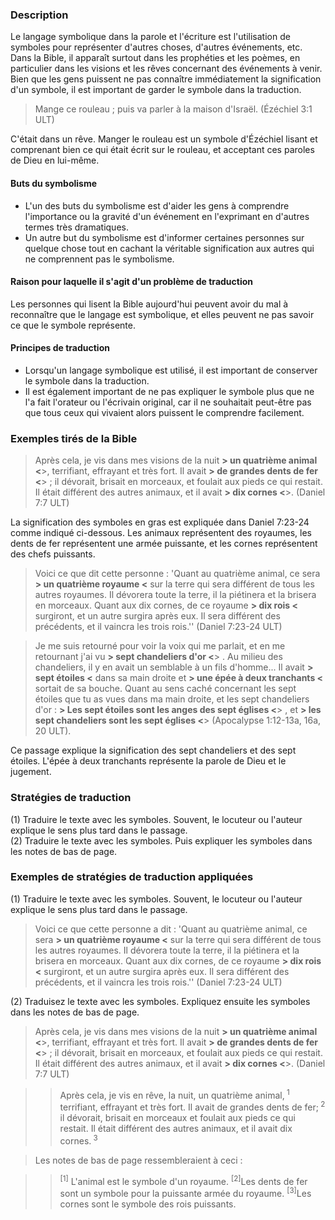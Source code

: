 ### Description

Le langage symbolique dans la parole et l'écriture est l'utilisation de symboles pour représenter d'autres choses, d'autres événements, etc. Dans la Bible, il apparaît surtout dans les prophéties et les poèmes, en particulier dans les visions et les rêves concernant des événements à venir. Bien que les gens puissent ne pas connaître immédiatement la signification d'un symbole, il est important de garder le symbole dans la traduction.

> Mange ce rouleau ; puis va parler à la maison d'Israël. (Ézéchiel 3:1 ULT)

C'était dans un rêve. Manger le rouleau est un symbole d'Ézéchiel lisant et comprenant bien ce qui était écrit sur le rouleau, et acceptant ces paroles de Dieu en lui-même.

#### Buts du symbolisme

- L'un des buts du symbolisme est d'aider les gens à comprendre l'importance ou la gravité d'un événement en l'exprimant en d'autres termes très dramatiques.
- Un autre but du symbolisme est d'informer certaines personnes sur quelque chose tout en cachant la véritable signification aux autres qui ne comprennent pas le symbolisme.

#### Raison pour laquelle il s'agit d'un problème de traduction

Les personnes qui lisent la Bible aujourd'hui peuvent avoir du mal à reconnaître que le langage est symbolique, et elles peuvent ne pas savoir ce que le symbole représente.

#### Principes de traduction

- Lorsqu'un langage symbolique est utilisé, il est important de conserver le symbole dans la traduction.
- Il est également important de ne pas expliquer le symbole plus que ne l'a fait l'orateur ou l'écrivain original, car il ne souhaitait peut-être pas que tous ceux qui vivaient alors puissent le comprendre facilement.

### Exemples tirés de la Bible

> Après cela, je vis dans mes visions de la nuit **> un quatrième animal <**>, terrifiant, effrayant et très fort. Il avait **> de grandes dents de fer <**> ; il dévorait, brisait en morceaux, et foulait aux pieds ce qui restait. Il était différent des autres animaux, et il avait **> dix cornes <**>. (Daniel 7:7 ULT)

La signification des symboles en gras est expliquée dans Daniel 7:23-24 comme indiqué ci-dessous. Les animaux représentent des royaumes, les dents de fer représentent une armée puissante, et les cornes représentent des chefs puissants.

> Voici ce que dit cette personne : 'Quant au quatrième animal, ce sera **> un quatrième royaume <** sur la terre qui sera différent de tous les autres royaumes. Il dévorera toute la terre, il la piétinera et la brisera en morceaux. Quant aux dix cornes, de ce royaume **> dix rois <** surgiront, et un autre surgira après eux. Il sera différent des précédents, et il vaincra les trois rois.'' (Daniel 7:23-24 ULT)

> Je me suis retourné pour voir la voix qui me parlait, et en me retournant j'ai vu **> sept chandeliers d'or <**> . Au milieu des chandeliers, il y en avait un semblable à un fils d'homme... Il avait **> sept étoiles <** dans sa main droite et **> une épée à deux tranchants <** sortait de sa bouche. Quant au sens caché concernant les sept étoiles que tu as vues dans ma main droite, et les sept chandeliers d'or : **> Les sept étoiles sont les anges des sept églises <**> , et **> les sept chandeliers sont les sept églises <**> (Apocalypse 1:12-13a, 16a, 20 ULT).
>
>

Ce passage explique la signification des sept chandeliers et des sept étoiles. L'épée à deux tranchants représente la parole de Dieu et le jugement.

### Stratégies de traduction

(1) Traduire le texte avec les symboles. Souvent, le locuteur ou l'auteur explique le sens plus tard dans le passage.<br>
(2) Traduire le texte avec les symboles. Puis expliquer les symboles dans les notes de bas de page.

### Exemples de stratégies de traduction appliquées

(1) Traduire le texte avec les symboles. Souvent, le locuteur ou l'auteur explique le sens plus tard dans le passage.

> Voici ce que cette personne a dit : 'Quant au quatrième animal, ce sera **> un quatrième royaume <** sur la terre qui sera différent de tous les autres royaumes. Il dévorera toute la terre, il la piétinera et la brisera en morceaux. Quant aux dix cornes, de ce royaume **> dix rois <** surgiront, et un autre surgira après eux. Il sera différent des précédents, et il vaincra les trois rois.'' (Daniel 7:23-24 ULT)

(2) Traduisez le texte avec les symboles. Expliquez ensuite les symboles dans les notes de bas de page.

> Après cela, je vis dans mes visions de la nuit **> un quatrième animal <**>, terrifiant, effrayant et très fort. Il avait **> de grandes dents de fer <**> ; il dévorait, brisait en morceaux, et foulait aux pieds ce qui restait. Il était différent des autres animaux, et il avait **> dix cornes <**>. (Daniel 7:7 ULT)

> > Après cela, je vis en rêve, la nuit, un quatrième animal,<sup> 1</sup> terrifiant, effrayant et très fort. Il avait de grandes dents de fer;<sup> 2</sup> il dévorait, brisait en morceaux et foulait aux pieds ce qui restait. Il était différent des autres animaux, et il avait dix cornes.<sup> 3</sup>

> Les notes de bas de page ressembleraient à ceci :

> > <sup>[1]</sup> L'animal est le symbole d'un royaume.
> > <sup>[2]</sup>Les dents de fer sont un symbole pour la puissante armée du royaume.
> > <sup>[3]</sup>Les cornes sont le symbole des rois puissants.
